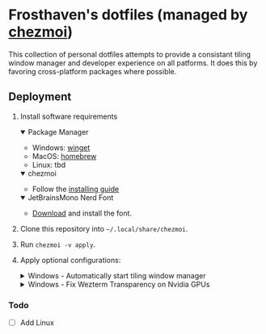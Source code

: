 # Frosthaven's dotfiles (managed by [chezmoi](https://github.com/twpayne/chezmoi))

This collection of personal dotfiles attempts to provide a consistant tiling window manager and developer experience on all patforms. It does this by favoring cross-platform packages where possible.

## Deployment

1. Install software requirements
    <details open>
    <summary>Package Manager</summary>

    - Windows: [winget](https://learn.microsoft.com/en-us/windows/package-manager/winget/#install-winget)
    - MacOS: [homebrew](https://brew.sh/)
    - Linux: tbd
    </details>

    <details open>
    <summary>chezmoi</summary>

    - Follow the [installing guide](https://www.chezmoi.io/install/)
    </details>

    <details open>
    <summary>JetBrainsMono Nerd Font</summary>

    - [Download](https://github.com/ryanoasis/nerd-fonts/releases/download/v3.3.0/JetBrainsMono.zip) and install the font.
    </details>

3. Clone this repository into `~/.local/share/chezmoi`.
4. Run `chezmoi -v apply`.
5. Apply optional configurations:
    <details>
    <summary>Windows - Automatically start tiling window manager</summary>

    - create a shortcut in `shell:startup` with a value of `komorebic.exe start --bar --whkd`
    </details>

    <details>
    <summary>Windows - Fix Wezterm Transparency on Nvidia GPUs</summary>

    - Open NVIDIA Control Panel
    - Go to `Manage 3D Settings`
    - Click the `Program Settings` tab
    - Add wezterm if it isn't already in the list
    - Change `OpenGL GDI Compatibility` to `Prefer compatible`
    - Click Apply
    </details>

### Todo

- [ ] Add Linux
